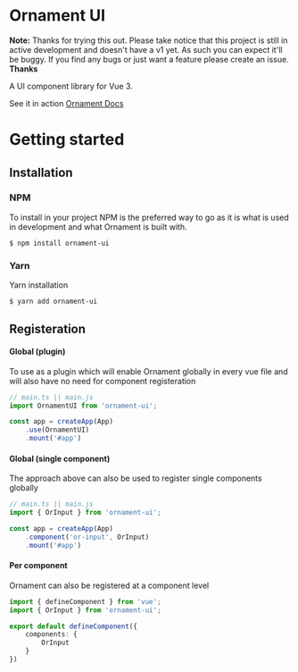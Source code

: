 # Ornament UI
**Note:** Thanks for trying this out. Please take notice that this project is still in active development and doesn't have a v1 yet. As such you can
expect it'll be buggy. If you find any bugs or just want a feature please create an issue. **Thanks** 

A UI component library for Vue 3.

See it in action [Ornament Docs](https://ornament.netlify.com)

# Getting started

## Installation

### NPM
To install in your project NPM is the preferred way to go as it is what is used in development and what Ornament is built with.
```shell
$ npm install ornament-ui
```
### Yarn 
Yarn installation
```shell
$ yarn add ornament-ui
```


## Registeration

#### Global (plugin)
To use as a plugin which will enable Ornament globally in every vue file and will also have no need for component registeration
```typescript
// main.ts || main.js
import OrnamentUI from 'ornament-ui';

const app = createApp(App)
    .use(OrnamentUI)
    .mount('#app')
``` 

#### Global (single component)
The approach above can also be used to register single components globally
```typescript
// main.ts || main.js
import { OrInput } from 'ornament-ui';

const app = createApp(App)
    .component('or-input', OrInput)
    .mount('#app')
```

#### Per component
Ornament can also be registered at a component level
```typescript
import { defineComponent } from 'vue';
import { OrInput } from 'ornament-ui';

export default defineComponent({
    components: {
        OrInput
    }
})
```